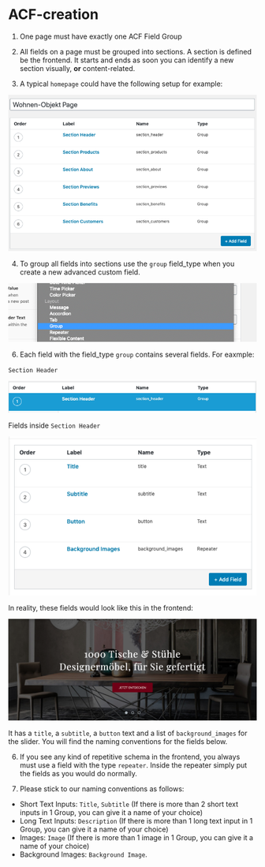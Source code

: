 # ACF-creation

1. One page must have exactly one ACF Field Group

2. All fields on a page must be grouped into sections. A section is defined be the frontend. It starts and ends as soon you can identify a new section visually, **or** content-related.

3. A typical `homepage` could have the following setup for example:

![Section Groups](https://github.com/Webhikers-Interntal-Docs/ACF-creation/blob/main/section-groups-en.png)

4. To group all fields into sections use the `group` field_type when you create a new advanced custom field.

![Field Type Group](https://github.com/Webhikers-Interntal-Docs/ACF-creation/blob/main/field-type-group.png)

6. Each field with the field_type `group` contains several fields. For eaxmple:

`Section Header`

![Section Header Label](https://github.com/Webhikers-Interntal-Docs/ACF-creation/blob/main/section-header-label.png)

Fields inside `Section Header`

![Section Header Fields](https://github.com/Webhikers-Interntal-Docs/ACF-creation/blob/main/section-header-fields.png)

In reality, these fields would look like this in the frontend:

![Section Header Frontend](https://github.com/Webhikers-Interntal-Docs/ACF-creation/blob/main/section-header-frontend.png)

It has a `title`, a `subtitle`, a `button` text and a list of `background_images` for the slider. You will find the naming conventions for the fields below.

6. If you see any kind of repetitive schema in the frontend, you always must use a field with the type `repeater`. Inside the repeater simply put the fields as you would do normally.

7. Please stick to our naming conventions as follows:

- Short Text Inputs: `Title`, `Subtitle` (If there is more than 2 short text inputs in 1 Group, you can give it a name of your choice)
- Long Text Inputs: `Description` (If there is more than 1 long text input in 1 Group, you can give it a name of your choice)
- Images: `Image` (If there is more than 1 image in 1 Group, you can give it a name of your choice)
- Background Images: `Background Image`.

